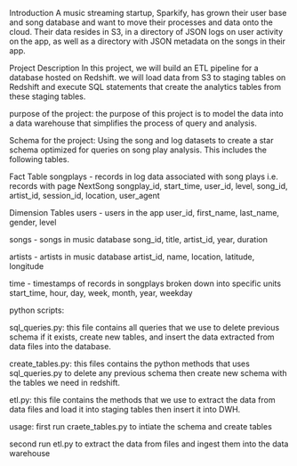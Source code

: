 Introduction
A music streaming startup, Sparkify, has grown their user base and song database and want to move their processes and data onto the cloud. Their data resides in S3, in a directory of JSON logs on user activity on the app, as well as a directory with JSON metadata on the songs in their app.

Project Description
In this project, we will build an ETL pipeline for a database hosted on Redshift. we will load data from S3 to staging tables on Redshift and execute SQL statements that create the analytics tables from these staging tables.

purpose of the project:
the purpose of this project is to model the data into a data warehouse that simplifies the process of query and analysis.

Schema for the project:
Using the song and log datasets to create a star schema optimized for queries on song play analysis. This includes the following tables.

Fact Table
songplays - records in log data associated with song plays i.e. records with page NextSong
songplay_id, start_time, user_id, level, song_id, artist_id, session_id, location, user_agent

Dimension Tables
users - users in the app
user_id, first_name, last_name, gender, level

songs - songs in music database
song_id, title, artist_id, year, duration

artists - artists in music database
artist_id, name, location, latitude, longitude

time - timestamps of records in songplays broken down into specific units
start_time, hour, day, week, month, year, weekday

python scripts:

sql_queries.py: this file contains all queries that we use to delete previous schema if it exists, create new tables, and insert the data extracted from data files into the database.

create_tables.py: this files contains the python methods that uses sql_queries.py to delete any previous schema then create new schema with the tables we need in redshift.

etl.py: this file contains the methods that we use to extract the data from data files and load it into staging tables then insert it into DWH.

usage:
first run craete_tables.py to intiate the schema and create tables

second run etl.py to extract the data from files and ingest them into the data warehouse